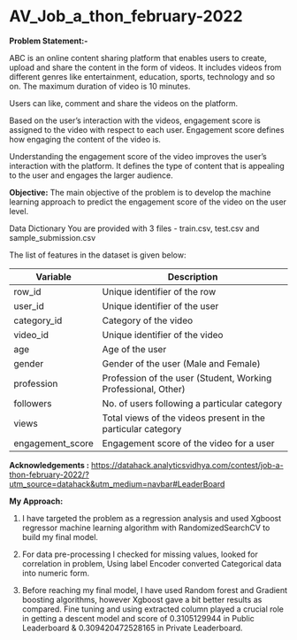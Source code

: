 # AV_Job_a_thon_february-2022

**Problem Statement:-**

ABC is an online content sharing platform that enables users to create, upload and share the content in the form of videos. It includes videos from different genres like entertainment, education, sports, technology and so on. The maximum duration of video is 10 minutes.

Users can like, comment and share the videos on the platform.

Based on the user’s interaction with the videos, engagement score is assigned to the video with respect to each user. Engagement score defines how engaging the content of the video is.

Understanding the engagement score of the video improves the user’s interaction with the platform. It defines the type of content that is appealing to the user and engages the larger audience.

**Objective:**
The main objective of the problem is to develop the machine learning approach to predict the engagement score of the video on the user level.

Data Dictionary
You are provided with 3 files - train.csv, test.csv and sample_submission.csv

The list of features in the dataset is given below:

| **Variable** |	**Description** |
|----------|---------------|
| row_id	| Unique identifier of the row|
| user_id	| Unique identifier of the user
| category_id |	Category of the video|
| video_id |	Unique identifier of the video |
| age |	Age of the user|
| gender |	Gender of the user (Male and Female)|
| profession|	Profession of the user (Student, Working Professional, Other)|
|followers |	No. of users following a particular category|
| views |	Total views of the videos present in the particular category |
| engagement_score |	Engagement score of the video for a user |


**Acknowledgements :**
https://datahack.analyticsvidhya.com/contest/job-a-thon-february-2022/?utm_source=datahack&utm_medium=navbar#LeaderBoard

**My Approach:**

1.	I have targeted the problem as a regression analysis and used Xgboost regressor machine learning algorithm with RandomizedSearchCV  to build my final model.
2.	For data pre-processing I checked for missing values, looked for correlation in  problem, Using label Encoder converted Categorical data into numeric form.

3.	Before reaching my final model, I have used Random forest and Gradient boosting algorithms, however Xgboost gave a bit better results as compared.
Fine tuning and using extracted column played a crucial role in getting a descent model and score of 0.3105129944 in Public Leaderboard & 0.309420472528165 in Private Leaderboard.


